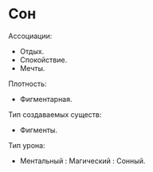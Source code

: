 # Сон

Ассоциации:
- Отдых.
- Спокойствие.
- Мечты.

Плотность:
- Фигментарная.

Тип создаваемых существ:
- Фигменты.

Тип урона:
- Ментальный : Магический : Сонный.